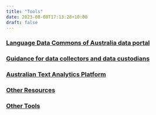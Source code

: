 ```yaml
---
title: "Tools"
date: 2023-08-08T17:13:28+10:00
draft: false
---
```


### [Language Data Commons of Australia data portal](https://data.ldaca.edu.au/search)

### [Guidance for data collectors and data custodians](/tools/guidance/)

### [Australian Text Analytics Platform](https://www.atap.edu.au)

### [Other Resources](/tools/other-resources)

### [Other Tools](/tools/other-resources#tools)
